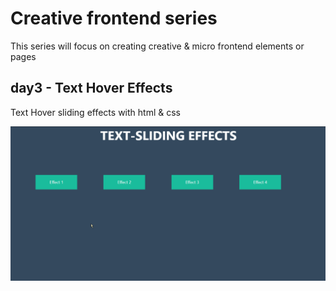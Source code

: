 # Creative frontend series

This series will focus on creating creative & micro frontend elements or pages

## day3 - Text Hover Effects

Text Hover sliding effects with html & css

![Test Image 3](/preview.gif)
